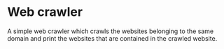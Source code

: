 # Web crawler
A simple web crawler which crawls the websites belonging to the same domain and print the websites that are contained in the crawled website.
